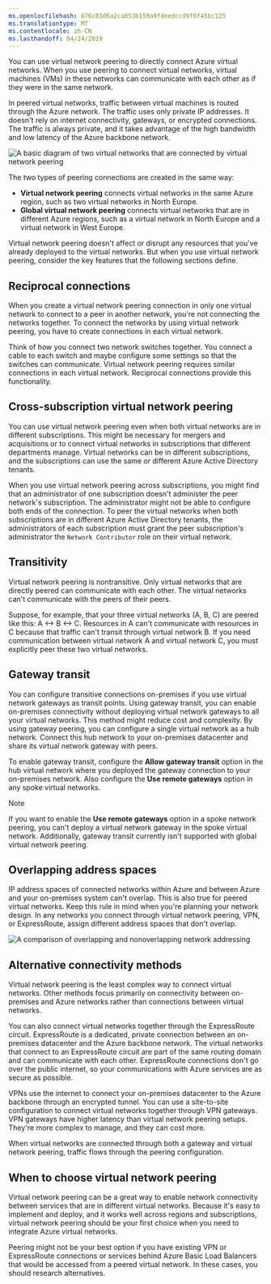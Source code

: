 ```yaml
---
ms.openlocfilehash: 876c83d6a2ca853b159a9fdeedccd9f6f45bc125
ms.translationtype: MT
ms.contentlocale: zh-CN
ms.lasthandoff: 04/24/2019
---
```

You can use virtual network peering to directly connect Azure virtual networks. When you use peering to connect virtual networks, virtual machines (VMs) in these networks can communicate with each other as if they were in the same network. 

In peered virtual networks, traffic between virtual machines is routed through the Azure network. The traffic uses only private IP addresses. It doesn't rely on internet connectivity, gateways, or encrypted connections. The traffic is always private, and it takes advantage of the high bandwidth and low latency of the Azure backbone network.

![A basic diagram of two virtual networks that are connected by virtual network peering](../media/2-vnet-peering.svg)

The two types of peering connections are created in the same way:

- **Virtual network peering** connects virtual networks in the same Azure region, such as two virtual networks in North Europe.
- **Global virtual network peering** connects virtual networks that are in different Azure regions, such as a virtual network in North Europe and a virtual network in West Europe.

Virtual network peering doesn't affect or disrupt any resources that you've already deployed to the virtual networks. But when you use virtual network peering, consider the key features that the following sections define.

## <a name="reciprocal-connections"></a>Reciprocal connections

When you create a virtual network peering connection in only one virtual network to connect to a peer in another network, you're not connecting the networks together. To connect the networks by using virtual network peering, you have to create connections in each virtual network. 

Think of how you connect two network switches together. You connect a cable to each switch and maybe configure some settings so that the switches can communicate. Virtual network peering requires similar connections in each virtual network. Reciprocal connections provide this functionality.

## <a name="cross-subscription-virtual-network-peering"></a>Cross-subscription virtual network peering

You can use virtual network peering even when both virtual networks are in different subscriptions. This might be necessary for mergers and acquisitions or to connect virtual networks in subscriptions that different departments manage. Virtual networks can be in different subscriptions, and the subscriptions can use the same or different Azure Active Directory tenants. 

When you use virtual network peering across subscriptions, you might find that an administrator of one subscription doesn't administer the peer network's subscription. The administrator might not be able to configure both ends of the connection. To peer the virtual networks when both subscriptions are in different Azure Active Directory tenants, the administrators of each subscription must grant the peer subscription's administrator the `Network Contributor` role on their virtual network.

## <a name="transitivity"></a>Transitivity

Virtual network peering is nontransitive. Only virtual networks that are directly peered can communicate with each other. The virtual networks can't communicate with the peers of their peers. 

Suppose, for example, that your three virtual networks (A, B, C) are peered like this: A <-> B <-> C. Resources in A can't communicate with resources in C because that traffic can't transit through virtual network B. If you need communication between virtual network A and virtual network C, you must explicitly peer these two virtual networks.

## <a name="gateway-transit"></a>Gateway transit

You can configure transitive connections on-premises if you use virtual network gateways as transit points. Using gateway transit, you can enable on-premises connectivity without deploying virtual network gateways to all your virtual networks. This method might reduce cost and complexity. By using gateway peering, you can configure a single virtual network as a hub network. Connect this hub network to your on-premises datacenter and share its virtual network gateway with peers. 

To enable gateway transit, configure the **Allow gateway transit** option in the hub virtual network where you deployed the gateway connection to your on-premises network. Also configure the **Use remote gateways** option in any spoke virtual networks.

> [!NOTE]
> If you want to enable the **Use remote gateways** option in a spoke network peering, you can't deploy a virtual network gateway in the spoke virtual network. Additionally, gateway transit currently isn't supported with global virtual network peering.

## <a name="overlapping-address-spaces"></a>Overlapping address spaces

IP address spaces of connected networks within Azure and between Azure and your on-premises system can't overlap. This is also true for peered virtual networks. Keep this rule in mind when you're planning your network design. In any networks you connect through virtual network peering, VPN, or ExpressRoute, assign different address spaces that don't overlap.

![A comparison of overlapping and nonoverlapping network addressing](../media/2-non-overlapping-networks.svg)

## <a name="alternative-connectivity-methods"></a>Alternative connectivity methods

Virtual network peering is the least complex way to connect virtual networks. Other methods focus primarily on connectivity between on-premises and Azure networks rather than connections between virtual networks.

You can also connect virtual networks together through the ExpressRoute circuit. ExpressRoute is a dedicated, private connection between an on-premises datacenter and the Azure backbone network. The virtual networks that connect to an ExpressRoute circuit are part of the same routing domain and can communicate with each other. ExpressRoute connections don't go over the public internet, so your communications with Azure services are as secure as possible.

VPNs use the internet to connect your on-premises datacenter to the Azure backbone through an encrypted tunnel. You can use a site-to-site configuration to connect virtual networks together through VPN gateways. VPN gateways have higher latency than virtual network peering setups. They're more complex to manage, and they can cost more. 

When virtual networks are connected through both a gateway and virtual network peering, traffic flows through the peering configuration.

## <a name="when-to-choose-virtual-network-peering"></a>When to choose virtual network peering

Virtual network peering can be a great way to enable network connectivity between services that are in different virtual networks. Because it's easy to implement and deploy, and it works well across regions and subscriptions, virtual network peering should be your first choice when you need to integrate Azure virtual networks.

Peering might not be your best option if you have existing VPN or ExpressRoute connections or services behind Azure Basic Load Balancers that would be accessed from a peered virtual network. In these cases, you should research alternatives.